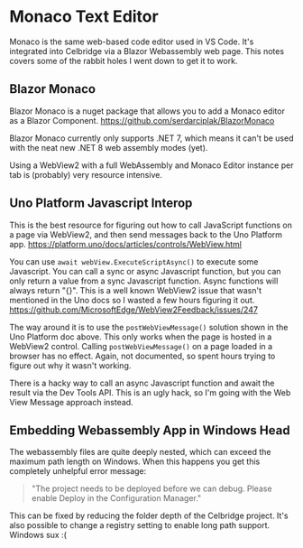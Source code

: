 # Monaco Text Editor

Monaco is the same web-based code editor used in VS Code. It's integrated into Celbridge via a Blazor Webassembly web page.
This notes covers some of the rabbit holes I went down to get it to work.

## Blazor Monaco

Blazor Monaco is a nuget package that allows you to add a Monaco editor as a Blazor Component.
https://github.com/serdarciplak/BlazorMonaco

Blazor Monaco currently only supports .NET 7, which means it can't be used with the neat new .NET 8 web
assembly modes (yet).

Using a WebView2 with a full WebAssembly and Monaco Editor instance per tab is (probably) very resource intensive.

## Uno Platform Javascript Interop

This is the best resource for figuring out how to call JavaScript functions on a page via WebView2, and then send 
messages back to the Uno Platform app.
https://platform.uno/docs/articles/controls/WebView.html

You can use `await webView.ExecuteScriptAsync()` to execute some Javascript. You can call a sync or async Javascript
function, but you can only return a value from a sync Javascript function. Async functions will always return "{}".
This is a well known WebView2 issue that wasn't mentioned in the Uno docs so I wasted a few hours figuring it out.
https://github.com/MicrosoftEdge/WebView2Feedback/issues/247

The way around it is to use the `postWebViewMessage()` solution shown in the Uno Platform doc above. This only works
when the page is hosted in a WebView2 control. Calling `postWebViewMessage()` on a page loaded in a browser has no 
effect. Again, not documented, so spent hours trying to figure out why it wasn't working.

There is a hacky way to call an async Javascript function and await the result via the Dev Tools API. This is an
ugly hack, so I'm going with the Web View Message approach instead.

## Embedding Webassembly App in Windows Head

The webassembly files are quite deeply nested, which can exceed the maximum path length on Windows.
When this happens you get this completely unhelpful error message:
> "The project needs to be deployed before we can debug. Please enable Deploy in the Configuration Manager."

This can be fixed by reducing the folder depth of the Celbridge project. It's also possible to change a 
registry setting to enable long path support. Windows sux :(


